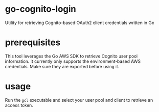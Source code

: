 # go-cognito-login

Utility for retrieving Cognito-based OAuth2 client credentials written in Go

# prerequisites

This tool leverages the Go AWS SDK to retrieve Cognito user pool information. It currently only
supports the environment-based AWS credentials. Make sure they are exported before using it.

# usage

Run the `gcl` executable and select your user pool and client to retrieve an access token.
